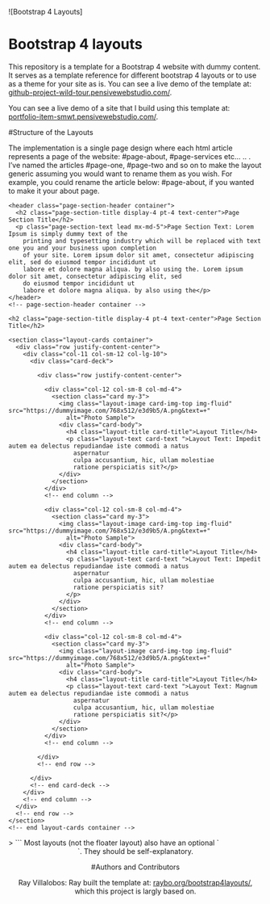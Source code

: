 ![Bootstrap 4 Layouts]

# Bootstrap 4 layouts

This repository is a template for a Bootstrap 4 website with dummy content. It serves as a template reference for different bootstrap 4 layouts or to use as a theme for your site as is. You can see a live demo of the template at: [github-project-wild-tour.pensivewebstudio.com/](http://www.portfolio-item-smwt.pensivewebstudio.com/).

You can see a live demo of a site that I build using this template at: [portfolio-item-smwt.pensivewebstudio.com/](http://www.portfolio-item-smwt.pensivewebstudio.com/).


#Structure of the Layouts

The implementation is a single page design where each html article represents a page of the website: #page-about, #page-services etc… .. . I’ve named the articles #page-one, #page-two and so on to make the layout generic assuming you would want to rename them as you wish. For example, you could rename the article below: #page-about, if you wanted to make it your about page.

   <!-- #page-one -->
  <article id="page-one" class="page-cards page-section vertical-padding">

    <header class="page-section-header container">
      <h2 class="page-section-title display-4 pt-4 text-center">Page Section Title</h2>
      <p class="page-section-text lead mx-md-5">Page Section Text: Lorem Ipsum is simply dummy text of the
        printing and typesetting industry which will be replaced with text one you and your business upon completion
        of your site. Lorem ipsum dolor sit amet, consectetur adipiscing elit, sed do eiusmod tempor incididunt ut
        labore et dolore magna aliqua. by also using the. Lorem ipsum dolor sit amet, consectetur adipiscing elit, sed
        do eiusmod tempor incididunt ut
        labore et dolore magna aliqua. by also using the</p>
    </header>
    <!-- page-section-header container -->

    <h2 class="page-section-title display-4 pt-4 text-center">Page Section Title</h2>

    <section class="layout-cards container">
      <div class="row justify-content-center">
        <div class="col-11 col-sm-12 col-lg-10">
          <div class="card-deck">

            <div class="row justify-content-center">

              <div class="col-12 col-sm-8 col-md-4">
                <section class="card my-3">
                  <img class="layout-image card-img-top img-fluid" src="https://dummyimage.com/768x512/e3d9b5/A.png&text=+"
                    alt="Photo Sample">
                  <div class="card-body">
                    <h4 class="layout-title card-title">Layout Title</h4>
                    <p class="layout-text card-text ">Layout Text: Impedit autem ea delectus repudiandae iste commodi a natus
                      aspernatur
                      culpa accusantium, hic, ullam molestiae
                      ratione perspiciatis sit?</p>
                  </div>
                </section>
              </div>
              <!-- end column -->

              <div class="col-12 col-sm-8 col-md-4">
                <section class="card my-3">
                  <img class="layout-image card-img-top img-fluid" src="https://dummyimage.com/768x512/e3d9b5/A.png&text=+"
                    alt="Photo Sample">
                  <div class="card-body">
                    <h4 class="layout-title card-title">Layout Title</h4>
                    <p class="layout-text card-text ">Layout Text: Impedit autem ea delectus repudiandae iste commodi a natus
                      aspernatur
                      culpa accusantium, hic, ullam molestiae
                      ratione perspiciatis sit?
                    </p>
                  </div>
                </section>
              </div>
              <!-- end column -->

              <div class="col-12 col-sm-8 col-md-4">
                <section class="card my-3">
                  <img class="layout-image card-img-top img-fluid" src="https://dummyimage.com/768x512/e3d9b5/A.png&text=+"
                    alt="Photo Sample">
                  <div class="card-body">
                    <h4 class="layout-title card-title">Layout Title</h4>
                    <p class="layout-text card-text ">Layout Text: Magnum autem ea delectus repudiandae iste commodi a natus
                      aspernatur
                      culpa accusantium, hic, ullam molestiae
                      ratione perspiciatis sit?</p>
                  </div>
                </section>
              </div>
              <!-- end column -->

            </div>
            <!-- end row -->

          </div>
          <!-- end card-deck -->
        </div>
        <!-- end column -->
      </div>
      <!-- end row -->
    </section>
    <!-- end layout-cards container -->

  </article>
  <!-- end #page-one 
------------------------------------------------------------>>
```
Most layouts (not the floater layout) also have an optional `<header>`. They should be self-explanatory.


#Authors and Contributors

Ray Villalobos: Ray built the template at: [raybo.org/bootstrap4layouts/](http://www.raybo.org/bootstrap4layouts/), which this project is largly based on.
